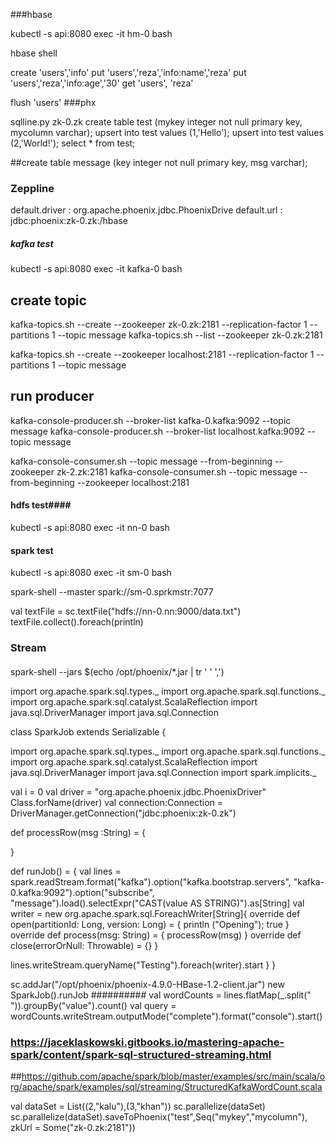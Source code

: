 ###hbase

kubectl -s api:8080 exec -it hm-0 bash

hbase shell

create 'users','info'
put 'users','reza','info:name','reza'
put 'users','reza','info:age','30'
get 'users', 'reza'

flush 'users'
###phx

sqlline.py zk-0.zk
create table test (mykey integer not null primary key, mycolumn varchar);
upsert into test values (1,'Hello');
upsert into test values (2,'World!');
select * from test;

##create table message (key integer not null primary key, msg varchar);
### Zeppline

default.driver : org.apache.phoenix.jdbc.PhoenixDrive
default.url : jdbc:phoenix:zk-0.zk:/hbase


##### kafka test ####
kubectl -s api:8080 exec -it kafka-0 bash

## create topic
kafka-topics.sh --create --zookeeper zk-0.zk:2181 --replication-factor 1 --partitions 1 --topic message
kafka-topics.sh --list --zookeeper zk-0.zk:2181

kafka-topics.sh --create --zookeeper localhost:2181 --replication-factor 1 --partitions 1 --topic message

## run producer
kafka-console-producer.sh --broker-list kafka-0.kafka:9092 --topic message
kafka-console-producer.sh --broker-list localhost.kafka:9092 --topic message

kafka-console-consumer.sh --topic message --from-beginning --zookeeper zk-2.zk:2181
kafka-console-consumer.sh --topic message --from-beginning --zookeeper localhost:2181

#### hdfs test####
kubectl -s api:8080 exec -it nn-0 bash

#### spark test ###
kubectl -s api:8080 exec -it sm-0 bash

spark-shell --master spark://sm-0.sprkmstr:7077

val textFile = sc.textFile("hdfs://nn-0.nn:9000/data.txt")
textFile.collect().foreach(println)


### Stream 
####
spark-shell --jars $(echo /opt/phoenix/*.jar | tr ' ' ',')

import org.apache.spark.sql.types._
import org.apache.spark.sql.functions._
import org.apache.spark.sql.catalyst.ScalaReflection
import java.sql.DriverManager
import java.sql.Connection

class SparkJob extends Serializable {

   import org.apache.spark.sql.types._
   import org.apache.spark.sql.functions._
   import org.apache.spark.sql.catalyst.ScalaReflection
   import java.sql.DriverManager
   import java.sql.Connection
   import spark.implicits._

   val i = 0 
   val driver = "org.apache.phoenix.jdbc.PhoenixDriver"
   Class.forName(driver)
   val connection:Connection = DriverManager.getConnection("jdbc:phoenix:zk-0.zk")
   
   def processRow(msg :String) = {

   }

   def  runJob() = {
     val lines = spark.readStream.format("kafka").option("kafka.bootstrap.servers", "kafka-0.kafka:9092").option("subscribe", "message").load().selectExpr("CAST(value AS STRING)").as[String]
     val writer = new org.apache.spark.sql.ForeachWriter[String]{
        override def open(partitionId: Long, version: Long) = { println ("Opening"); true }
        override def process(msg: String) = {
          processRow(msg)
     }
     override def close(errorOrNull: Throwable) = {}
   }

   lines.writeStream.queryName("Testing").foreach(writer).start
   }
}


sc.addJar("/opt/phoenix/phoenix-4.9.0-HBase-1.2-client.jar")
new SparkJob().runJob
##########
val wordCounts = lines.flatMap(_.split(" ")).groupBy("value").count()
val query = wordCounts.writeStream.outputMode("complete").format("console").start()

### https://jaceklaskowski.gitbooks.io/mastering-apache-spark/content/spark-sql-structured-streaming.html
##https://github.com/apache/spark/blob/master/examples/src/main/scala/org/apache/spark/examples/sql/streaming/StructuredKafkaWordCount.scala

val dataSet = List((2,"kalu"),(3,"khan"))
sc.parallelize(dataSet)
sc.parallelize(dataSet).saveToPhoenix("test",Seq("mykey","mycolumn"), zkUrl = Some("zk-0.zk:2181"))
